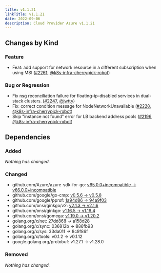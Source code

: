 ```yaml
---
title: v1.1.21
linkTitle: v1.1.21
date: 2022-09-06
description: Cloud Provider Azure v1.1.21
---
```



## Changes by Kind

### Feature

- Feat: add support for network resource in a different subscription when using MSI ([#2261](https://github.com/kubernetes-sigs/cloud-provider-azure/pull/2261), [@k8s-infra-cherrypick-robot](https://github.com/k8s-infra-cherrypick-robot))

### Bug or Regression

- Fix nsg reconciliation failure for floating-ip-disabled services in dual-stack clusters. ([#2247](https://github.com/kubernetes-sigs/cloud-provider-azure/pull/2247), [@jwtty](https://github.com/jwtty))
- Fix: correct condition message for NodeNetworkUnavailable ([#2228](https://github.com/kubernetes-sigs/cloud-provider-azure/pull/2228), [@k8s-infra-cherrypick-robot](https://github.com/k8s-infra-cherrypick-robot))
- Skip "instance not found" error for LB backend address pools ([#2196](https://github.com/kubernetes-sigs/cloud-provider-azure/pull/2196), [@k8s-infra-cherrypick-robot](https://github.com/k8s-infra-cherrypick-robot))

## Dependencies

### Added
_Nothing has changed._

### Changed
- github.com/Azure/azure-sdk-for-go: [v65.0.0+incompatible → v66.0.0+incompatible](https://github.com/Azure/azure-sdk-for-go/compare/v65.0.0...v66.0.0)
- github.com/google/go-cmp: [v0.5.6 → v0.5.8](https://github.com/google/go-cmp/compare/v0.5.6...v0.5.8)
- github.com/google/pprof: [1a94d86 → 94a9f03](https://github.com/google/pprof/compare/1a94d86...94a9f03)
- github.com/onsi/ginkgo/v2: [v2.1.3 → v2.1.6](https://github.com/onsi/ginkgo/v2/compare/v2.1.3...v2.1.6)
- github.com/onsi/ginkgo: [v1.16.5 → v1.16.4](https://github.com/onsi/ginkgo/compare/v1.16.5...v1.16.4)
- github.com/onsi/gomega: [v1.19.0 → v1.20.2](https://github.com/onsi/gomega/compare/v1.19.0...v1.20.2)
- golang.org/x/net: 27dd868 → a158d28
- golang.org/x/sync: 036812b → 886fb93
- golang.org/x/sys: 33da011 → 8c9f86f
- golang.org/x/tools: v0.1.2 → v0.1.12
- google.golang.org/protobuf: v1.27.1 → v1.28.0

### Removed
_Nothing has changed._
